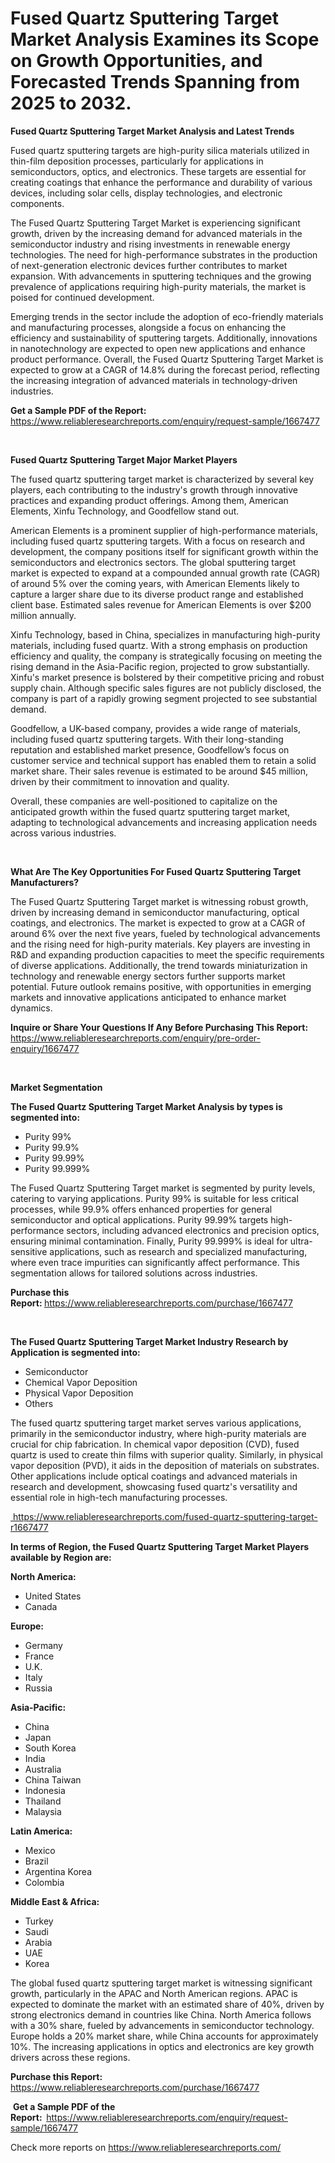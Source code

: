 <p><h1>Fused Quartz Sputtering Target Market Analysis Examines its Scope on Growth Opportunities, and Forecasted Trends Spanning from 2025 to 2032.</h1></p><p><strong>Fused Quartz Sputtering Target Market Analysis and Latest Trends</strong></p>
<p><p>Fused quartz sputtering targets are high-purity silica materials utilized in thin-film deposition processes, particularly for applications in semiconductors, optics, and electronics. These targets are essential for creating coatings that enhance the performance and durability of various devices, including solar cells, display technologies, and electronic components.</p><p>The Fused Quartz Sputtering Target Market is experiencing significant growth, driven by the increasing demand for advanced materials in the semiconductor industry and rising investments in renewable energy technologies. The need for high-performance substrates in the production of next-generation electronic devices further contributes to market expansion. With advancements in sputtering techniques and the growing prevalence of applications requiring high-purity materials, the market is poised for continued development.</p><p>Emerging trends in the sector include the adoption of eco-friendly materials and manufacturing processes, alongside a focus on enhancing the efficiency and sustainability of sputtering targets. Additionally, innovations in nanotechnology are expected to open new applications and enhance product performance. Overall, the Fused Quartz Sputtering Target Market is expected to grow at a CAGR of 14.8% during the forecast period, reflecting the increasing integration of advanced materials in technology-driven industries.</p></p>
<p><strong>Get a Sample PDF of the Report:&nbsp;</strong> <a href="https://www.reliableresearchreports.com/enquiry/request-sample/1667477?utm_campaign=2255&utm_medium=2&utm_source=Github&utm_content=ia&utm_term=07032025&utm_id=fused-quartz-sputtering-target">https://www.reliableresearchreports.com/enquiry/request-sample/1667477</a></p>
<p>&nbsp;</p>
<p><strong>Fused Quartz Sputtering Target Major Market Players</strong></p>
<p><p>The fused quartz sputtering target market is characterized by several key players, each contributing to the industry's growth through innovative practices and expanding product offerings. Among them, American Elements, Xinfu Technology, and Goodfellow stand out.</p><p>American Elements is a prominent supplier of high-performance materials, including fused quartz sputtering targets. With a focus on research and development, the company positions itself for significant growth within the semiconductors and electronics sectors. The global sputtering target market is expected to expand at a compounded annual growth rate (CAGR) of around 5% over the coming years, with American Elements likely to capture a larger share due to its diverse product range and established client base. Estimated sales revenue for American Elements is over $200 million annually.</p><p>Xinfu Technology, based in China, specializes in manufacturing high-purity materials, including fused quartz. With a strong emphasis on production efficiency and quality, the company is strategically focusing on meeting the rising demand in the Asia-Pacific region, projected to grow substantially. Xinfu's market presence is bolstered by their competitive pricing and robust supply chain. Although specific sales figures are not publicly disclosed, the company is part of a rapidly growing segment projected to see substantial demand.</p><p>Goodfellow, a UK-based company, provides a wide range of materials, including fused quartz sputtering targets. With their long-standing reputation and established market presence, Goodfellow’s focus on customer service and technical support has enabled them to retain a solid market share. Their sales revenue is estimated to be around $45 million, driven by their commitment to innovation and quality.</p><p>Overall, these companies are well-positioned to capitalize on the anticipated growth within the fused quartz sputtering target market, adapting to technological advancements and increasing application needs across various industries.</p></p>
<p>&nbsp;</p>
<p><strong>What Are The Key Opportunities For Fused Quartz Sputtering Target Manufacturers?</strong></p>
<p><p>The Fused Quartz Sputtering Target market is witnessing robust growth, driven by increasing demand in semiconductor manufacturing, optical coatings, and electronics. The market is expected to grow at a CAGR of around 6% over the next five years, fueled by technological advancements and the rising need for high-purity materials. Key players are investing in R&D and expanding production capacities to meet the specific requirements of diverse applications. Additionally, the trend towards miniaturization in technology and renewable energy sectors further supports market potential. Future outlook remains positive, with opportunities in emerging markets and innovative applications anticipated to enhance market dynamics.</p></p>
<p><strong>Inquire or Share Your Questions If Any Before Purchasing This Report:</strong> <a href="https://www.reliableresearchreports.com/enquiry/pre-order-enquiry/1667477?utm_campaign=2255&utm_medium=2&utm_source=Github&utm_content=ia&utm_term=07032025&utm_id=fused-quartz-sputtering-target">https://www.reliableresearchreports.com/enquiry/pre-order-enquiry/1667477</a></p>
<p>&nbsp;</p>
<p><strong>Market Segmentation</strong></p>
<p><strong>The Fused Quartz Sputtering Target Market Analysis by types is segmented into:</strong></p>
<p><ul><li>Purity 99%</li><li>Purity 99.9%</li><li>Purity 99.99%</li><li>Purity 99.999%</li></ul></p>
<p><p>The Fused Quartz Sputtering Target market is segmented by purity levels, catering to varying applications. Purity 99% is suitable for less critical processes, while 99.9% offers enhanced properties for general semiconductor and optical applications. Purity 99.99% targets high-performance sectors, including advanced electronics and precision optics, ensuring minimal contamination. Finally, Purity 99.999% is ideal for ultra-sensitive applications, such as research and specialized manufacturing, where even trace impurities can significantly affect performance. This segmentation allows for tailored solutions across industries.</p></p>
<p><strong>Purchase this Report:&nbsp;</strong><a href="https://www.reliableresearchreports.com/purchase/1667477?utm_campaign=2255&utm_medium=2&utm_source=Github&utm_content=ia&utm_term=07032025&utm_id=fused-quartz-sputtering-target">https://www.reliableresearchreports.com/purchase/1667477</a></p>
<p>&nbsp;</p>
<p><strong>The Fused Quartz Sputtering Target Market Industry Research by Application is segmented into:</strong></p>
<p><ul><li>Semiconductor</li><li>Chemical Vapor Deposition</li><li>Physical Vapor Deposition</li><li>Others</li></ul></p>
<p><p>The fused quartz sputtering target market serves various applications, primarily in the semiconductor industry, where high-purity materials are crucial for chip fabrication. In chemical vapor deposition (CVD), fused quartz is used to create thin films with superior quality. Similarly, in physical vapor deposition (PVD), it aids in the deposition of materials on substrates. Other applications include optical coatings and advanced materials in research and development, showcasing fused quartz's versatility and essential role in high-tech manufacturing processes.</p></p>
<p><a href="https://www.reliableresearchreports.com/fused-quartz-sputtering-target-r1667477?utm_campaign=2255&utm_medium=2&utm_source=Github&utm_content=ia&utm_term=07032025&utm_id=fused-quartz-sputtering-target">&nbsp;https://www.reliableresearchreports.com/fused-quartz-sputtering-target-r1667477</a></p>
<p><strong>In terms of Region, the Fused Quartz Sputtering Target Market Players available by Region are:</strong></p>
<p>
    <p> <strong> North America: </strong>
        <ul>
            <li>United States</li>
            <li>Canada</li>
        </ul>
        </p> 
    <p> <strong> Europe: </strong>
        <ul>
            <li>Germany</li>
            <li>France</li>
            <li>U.K.</li>
            <li>Italy</li>
            <li>Russia</li>
        </ul>
        </p> 
    <p> <strong> Asia-Pacific: </strong>
        <ul>
            <li>China</li>
            <li>Japan</li>
            <li>South Korea</li>
            <li>India</li>
            <li>Australia</li>
            <li>China Taiwan</li>
            <li>Indonesia</li>
            <li>Thailand</li>
            <li>Malaysia</li>
        </ul>
        </p> 
    <p> <strong> Latin America: </strong>
        <ul>
            <li>Mexico</li>
            <li>Brazil</li>
            <li>Argentina Korea</li>
            <li>Colombia</li>
        </ul>
        </p> 
    <p> <strong> Middle East & Africa: </strong>
        <ul>
            <li>Turkey</li>
            <li>Saudi</li>
            <li>Arabia</li>
            <li>UAE</li>
            <li>Korea</li>
        </ul>
    </p>
    </p>
<p><p>The global fused quartz sputtering target market is witnessing significant growth, particularly in the APAC and North American regions. APAC is expected to dominate the market with an estimated share of 40%, driven by strong electronics demand in countries like China. North America follows with a 30% share, fueled by advancements in semiconductor technology. Europe holds a 20% market share, while China accounts for approximately 10%. The increasing applications in optics and electronics are key growth drivers across these regions.</p></p>
<p><strong>Purchase this Report: </strong><a href="https://www.reliableresearchreports.com/purchase/1667477?utm_campaign=2255&utm_medium=2&utm_source=Github&utm_content=ia&utm_term=07032025&utm_id=fused-quartz-sputtering-target">https://www.reliableresearchreports.com/purchase/1667477</a></p>
<p>&nbsp;<strong>Get a Sample PDF of the Report:&nbsp;&nbsp;</strong><a href="https://www.reliableresearchreports.com/enquiry/request-sample/1667477?utm_campaign=2255&utm_medium=2&utm_source=Github&utm_content=ia&utm_term=07032025&utm_id=fused-quartz-sputtering-target">https://www.reliableresearchreports.com/enquiry/request-sample/1667477</a></p>
<p><strong></strong></p>
<p>Check more reports on <a href="https://www.reliableresearchreports.com/?utm_campaign=2255&utm_medium=2&utm_source=Github&utm_content=ia&utm_term=07032025&utm_id=fused-quartz-sputtering-target">https://www.reliableresearchreports.com/</a></p>